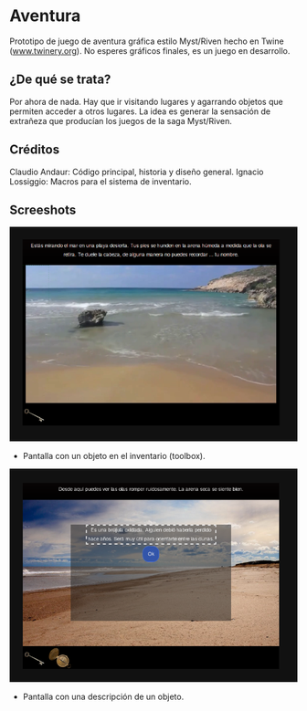 # Aventura
Prototipo de juego de aventura gráfica estilo Myst/Riven hecho en Twine (www.twinery.org). No esperes gráficos finales, es un juego  en desarrollo.

## ¿De qué se trata?
Por ahora de nada. Hay que ir visitando lugares y agarrando objetos que permiten acceder a otros lugares. La idea es generar la sensación de extrañeza que producían los juegos de la saga Myst/Riven.

## Créditos
Claudio Andaur: Código principal, historia y diseño general.
Ignacio Lossiggio: Macros para el sistema de inventario.

## Screeshots
![Pantalla inicial](imagenes/ss01.png)
* Pantalla con un objeto en el inventario (toolbox).


![Pantalla inicial](imagenes/ss02.png)
* Pantalla con una descripción de un objeto.





